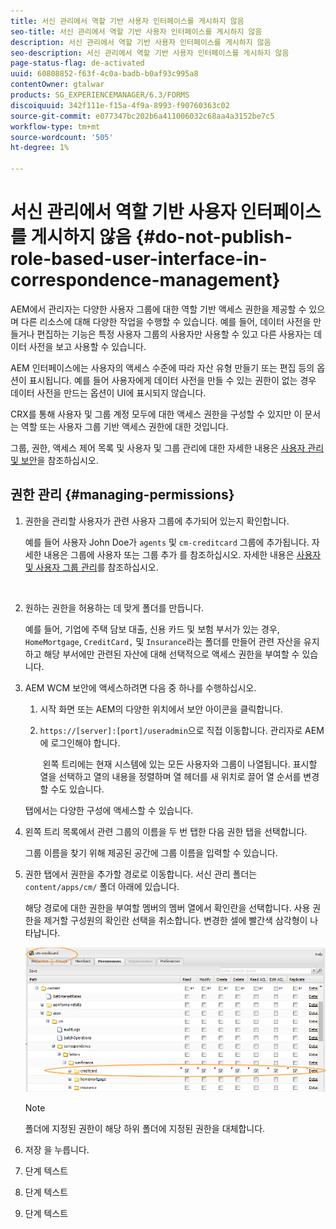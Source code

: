 ```yaml
---
title: 서신 관리에서 역할 기반 사용자 인터페이스를 게시하지 않음
seo-title: 서신 관리에서 역할 기반 사용자 인터페이스를 게시하지 않음
description: 서신 관리에서 역할 기반 사용자 인터페이스를 게시하지 않음
seo-description: 서신 관리에서 역할 기반 사용자 인터페이스를 게시하지 않음
page-status-flag: de-activated
uuid: 60808852-f63f-4c0a-badb-b0af93c995a8
contentOwner: gtalwar
products: SG_EXPERIENCEMANAGER/6.3/FORMS
discoiquuid: 342f111e-f15a-4f9a-8993-f90760363c02
source-git-commit: e077347bc202b6a411006032c68aa4a3152be7c5
workflow-type: tm+mt
source-wordcount: '505'
ht-degree: 1%

---
```



# 서신 관리에서 역할 기반 사용자 인터페이스를 게시하지 않음 {#do-not-publish-role-based-user-interface-in-correspondence-management}

AEM에서 관리자는 다양한 사용자 그룹에 대한 역할 기반 액세스 권한을 제공할 수 있으며 다른 리소스에 대해 다양한 작업을 수행할 수 있습니다. 예를 들어, 데이터 사전을 만들거나 편집하는 기능은 특정 사용자 그룹의 사용자만 사용할 수 있고 다른 사용자는 데이터 사전을 보고 사용할 수 있습니다.

AEM 인터페이스에는 사용자의 액세스 수준에 따라 자산 유형 만들기 또는 편집 등의 옵션이 표시됩니다. 예를 들어 사용자에게 데이터 사전을 만들 수 있는 권한이 없는 경우 데이터 사전을 만드는 옵션이 UI에 표시되지 않습니다.

CRX를 통해 사용자 및 그룹 계정 모두에 대한 액세스 권한을 구성할 수 있지만 이 문서는 역할 또는 사용자 그룹 기반 액세스 권한에 대한 것입니다.

그룹, 권한, 액세스 제어 목록 및 사용자 및 그룹 관리에 대한 자세한 내용은 [사용자 관리 및 보안](/help/sites-administering/security.md)을 참조하십시오.

## 권한 관리 {#managing-permissions}

1. 권한을 관리할 사용자가 관련 사용자 그룹에 추가되어 있는지 확인합니다.

   예를 들어 사용자 John Doe가 `agents` 및 `cm-creditcard` 그룹에 추가됩니다. 자세한 내용은 그룹에 사용자 또는 그룹 추가 를 참조하십시오. 자세한 내용은 [사용자 및 사용자 그룹 관리](/help/communities/users.md)를 참조하십시오.

   ![]()

1. 원하는 권한을 허용하는 데 맞게 폴더를 만듭니다.

   예를 들어, 기업에 주택 담보 대출, 신용 카드 및 보험 부서가 있는 경우, `HomeMortgage`, `CreditCard,` 및 `Insurance`라는 폴더를 만들어 관련 자산을 유지하고 해당 부서에만 관련된 자산에 대해 선택적으로 액세스 권한을 부여할 수 있습니다.

1. AEM WCM 보안에 액세스하려면 다음 중 하나를 수행하십시오.

   1. 시작 화면 또는 AEM의 다양한 위치에서 보안 아이콘을 클릭합니다.

   1. `https://[server]:[port]/useradmin`으로 직접 이동합니다. 관리자로 AEM에 로그인해야 합니다.

      ![]()
   왼쪽 트리에는 현재 시스템에 있는 모든 사용자와 그룹이 나열됩니다. 표시할 열을 선택하고 열의 내용을 정렬하며 열 헤더를 새 위치로 끌어 열 순서를 변경할 수도 있습니다.

   탭에서는 다양한 구성에 액세스할 수 있습니다.

1. 왼쪽 트리 목록에서 관련 그룹의 이름을 두 번 탭한 다음 권한 탭을 선택합니다.

   그룹 이름을 찾기 위해 제공된 공간에 그룹 이름을 입력할 수 있습니다.

1. 권한 탭에서 권한을 추가할 경로로 이동합니다. 서신 관리 폴더는 `content/apps/cm/` 폴더 아래에 있습니다.

   해당 경로에 대한 권한을 부여할 멤버의 멤버 열에서 확인란을 선택합니다. 사용 권한을 제거할 구성원의 확인란 선택을 취소합니다. 변경한 셀에 빨간색 삼각형이 나타납니다.

   ![useradmin-creditcard](assets/useradmin-creditcard.png)

   >[!NOTE]
   >
   >폴더에 지정된 권한이 해당 하위 폴더에 지정된 권한을 대체합니다.

1. 저장 을 누릅니다.
1. 단계 텍스트
1. 단계 텍스트
1. 단계 텍스트

